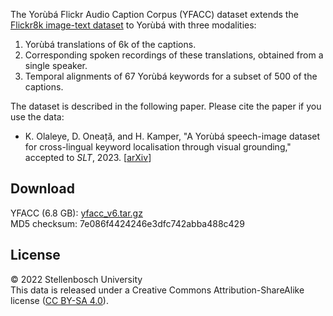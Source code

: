 The Yorùbá Flickr Audio Caption Corpus (YFACC) dataset extends the [Flickr8k
image-text dataset](https://forms.illinois.edu/sec/1713398) to Yorùbá with
three modalities:

1. Yorùbá translations of 6k of the captions.
2. Corresponding spoken recordings of these translations, obtained from a
   single speaker.
3. Temporal alignments of 67 Yorùbá keywords for a subset of 500 of the
   captions.

The dataset is described in the following paper. Please cite the paper if you
use the data:

- K. Olaleye, D. Oneață, and H. Kamper, "A Yorùbá speech-image dataset for
  cross-lingual keyword localisation through visual grounding," accepted to
  *SLT*, 2023. [[arXiv](https://arxiv.org/abs/2210.04600)]


## Download

YFACC (6.8 GB):
[yfacc_v6.tar.gz](https://www.dropbox.com/s/wbpyd08t29airsg/yfacc_v6.tar.gz?dl=0)  
MD5 checksum: 7e086f4424246e3dfc742abba488c429


## License

&copy; 2022 Stellenbosch University  
This data is released under a Creative Commons Attribution-ShareAlike
license ([CC BY-SA 4.0](http://creativecommons.org/licenses/by-sa/4.0/)).
